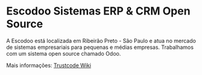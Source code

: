 # Escodoo Sistemas ERP & CRM Open Source

A Escodoo está localizada em Ribeirão Preto - São Paulo e atua no mercado de sistemas empresariais para pequenas e médias empresas. Trabalhamos com um sistema open source chamado Odoo.

Mais informações: [Trustcode Wiki](https://github.com/Escodoo/company/wiki)
